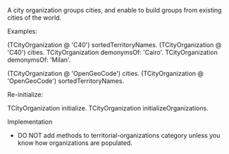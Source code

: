 A city organization groups cities, and enable to build groups from existing cities of the world. 

Examples:

(TCityOrganization @ 'C40') sortedTerritoryNames.
(TCityOrganization @ 'C40') cities.
TCityOrganization demonymsOf: 'Cairo'.
TCityOrganization demonymsOf: 'Milan'.

(TCityOrganization @ 'OpenGeoCode') cities.
(TCityOrganization @ 'OpenGeoCode') sortedTerritoryNames.

Re-initialize:

TCityOrganization initialize.
TCityOrganization initializeOrganizations.

Implementation

- DO NOT add methods to territorial-organizations category unless you know how organizations are populated.

